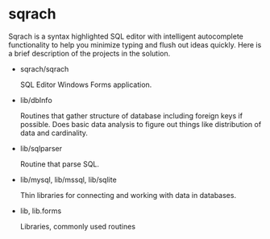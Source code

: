 # sqrach

Sqrach is a syntax highlighted SQL editor with intelligent autocomplete functionality to help you minimize typing and flush out ideas quickly.  Here is a brief description of the projects in the solution.

* sqrach/sqrach

   SQL Editor Windows Forms application.

* lib/dbInfo

   Routines that gather structure of database including foreign keys if possible.  Does basic data analysis to figure out things like distribution of data and cardinality.

* lib/sqlparser

   Routine that parse SQL.

* lib/mysql, lib/mssql, lib/sqlite

   Thin libraries for connecting and working with data in databases.

* lib, lib.forms

   Libraries, commonly used routines

